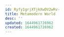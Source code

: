 ```yaml
---
id: Ryfy1grjXTjkXwDV2wRv-
title: Metamodern World
desc: ''
updated: 1644961726962
created: 1644961726962
---
```


